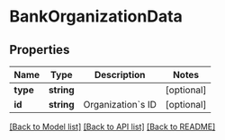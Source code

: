 # BankOrganizationData

## Properties
Name | Type | Description | Notes
------------ | ------------- | ------------- | -------------
**type** | **string** |  | [optional] 
**id** | **string** | Organization&#x60;s ID | [optional] 

[[Back to Model list]](../README.md#documentation-for-models) [[Back to API list]](../README.md#documentation-for-api-endpoints) [[Back to README]](../README.md)


